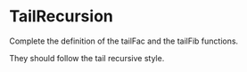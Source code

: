 # TailRecursion

Complete the definition of the tailFac and the tailFib functions. 

They should follow the tail recursive style.
